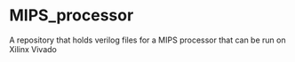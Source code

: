 # MIPS_processor
A repository that holds verilog files for a MIPS processor that can be run on Xilinx Vivado
